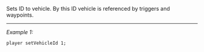 Sets ID to vehicle. By this ID vehicle is referenced by triggers and waypoints.


---
*Example 1:*
```sqf
player setVehicleId 1;
```